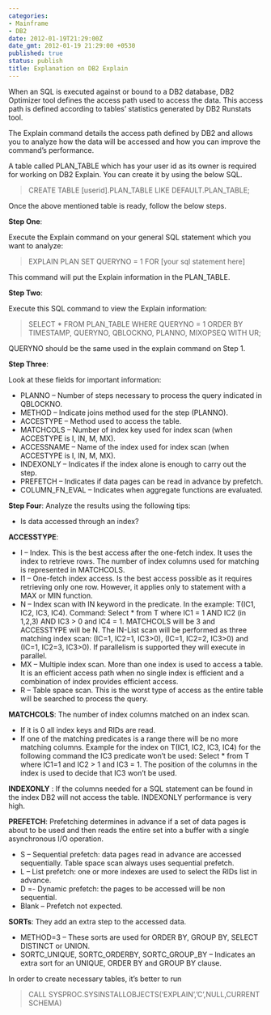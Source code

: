 ```yaml
---
categories:
- Mainframe
- DB2
date: 2012-01-19T21:29:00Z
date_gmt: 2012-01-19 21:29:00 +0530
published: true
status: publish
title: Explanation on DB2 Explain
---
```


When an SQL is executed against or bound to a DB2 database, DB2 Optimizer tool defines the access path used to access the data. This access path is defined according to tables’ statistics generated by DB2 Runstats tool.

The Explain command details the access path defined by DB2 and allows you to analyze how the data will be accessed and how you can improve the command’s performance.

A table called PLAN_TABLE which has your user id as its owner is required for working on DB2 Explain. You can create it by using the below SQL.

> CREATE TABLE [userid].PLAN_TABLE LIKE DEFAULT.PLAN_TABLE;

Once the above mentioned table is ready, follow the below steps.

**Step One**:

Execute the Explain command on your general SQL statement which you want to analyze:

>EXPLAIN PLAN SET QUERYNO = 1 FOR
>[your sql statement here]

This command will put the Explain information in the PLAN_TABLE.

**Step Two**:

Execute this SQL command to view the Explain information:

>SELECT *
>FROM PLAN_TABLE
>WHERE
>QUERYNO = 1
>ORDER BY TIMESTAMP, QUERYNO, QBLOCKNO, PLANNO, MIXOPSEQ
>WITH UR;

QUERYNO should be the same used in the explain command on Step 1.

**Step Three**:

Look at these fields for important information:

- PLANNO – Number of steps necessary to process the query indicated in QBLOCKNO.
- METHOD – Indicate joins method used for the step (PLANNO).
- ACCESTYPE – Method used to access the table.
- MATCHCOLS – Number of index key used for index scan (when ACCESTYPE is I, IN, M, MX).
- ACCESSNAME – Name of the index used for index scan (when ACCESTYPE is I, IN, M, MX).
- INDEXONLY – Indicates if the index alone is enough to carry out the step.
- PREFETCH – Indicates if data pages can be read in advance by prefetch.
- COLUMN_FN_EVAL – Indicates when aggregate functions are evaluated.

**Step Four**:
Analyze the results using the following tips:
- Is data accessed through an index?

**ACCESSTYPE**:

- I – Index. This is the best access after the one-fetch index. It uses the index to retrieve rows. The number of index columns used for matching is represented in MATCHCOLS.
- I1 – One-fetch index access. Is the best access possible as it requires retrieving only one row. However, it applies only to statement with a MAX or MIN function. 
- N – Index scan with IN keyword in the predicate. In the example: T(IC1, IC2, IC3, IC4). Command: Select * from T where IC1 = 1 AND IC2 (in 1,2,3) AND IC3 > 0 and IC4 = 1. MATCHCOLS will be 3 and ACCESSTYPE will be N. The IN-List scan will be performed as three matching index scan: (IC=1, IC2=1, IC3>0), (IC=1, IC2=2, IC3>0) and (IC=1, IC2=3, IC3>0). If parallelism is supported they will execute in parallel. 
- MX – Multiple index scan. More than one index is used to access a table. It is an efficient access path when no single index is efficient and a combination of index provides efficient access. 
- R – Table space scan. This is the worst type of access as the entire table will be searched to process the query. 

**MATCHCOLS**:
The number of index columns matched on an index scan.

- If it is 0 all index keys and RIDs are read.
- If one of the matching predicates is a range there will be no more matching columns. Example for the index on T(IC1, IC2, IC3, IC4) for the following command the IC3 predicate won’t be used: Select * from T where IC1=1 and IC2 > 1 and IC3 = 1. The position of the columns in the index is used to decide that IC3 won’t be used. 

**INDEXONLY** :
If the columns needed for a SQL statement can be found in the index DB2 will not access the table. INDEXONLY performance is very high.

**PREFETCH**:
Prefetching determines in advance if a set of data pages is about to be used and then reads the entire set into a buffer with a single asynchronous I/O operation.

- S – Sequential prefetch: data pages read in advance are accessed sequentially. Table space scan always uses sequential prefetch.
- L – List prefetch: one or more indexes are used to select the RIDs list in advance.
- D =- Dynamic prefetch: the pages to be accessed will be non sequential.
- Blank – Prefetch not expected.

**SORTs**:
They add an extra step to the accessed data.

- METHOD=3 – These sorts are used for ORDER BY, GROUP BY, SELECT DISTINCT or UNION.
- SORTC\_UNIQUE, SORTC\_ORDERBY, SORTC\_GROUP\_BY – Indicates an extra sort for an UNIQUE, ORDER BY and GROUP BY clause.

In order to create necessary tables, it’s better to run

> CALL SYSPROC.SYSINSTALLOBJECTS(‘EXPLAIN’,’C’,NULL,CURRENT SCHEMA)
